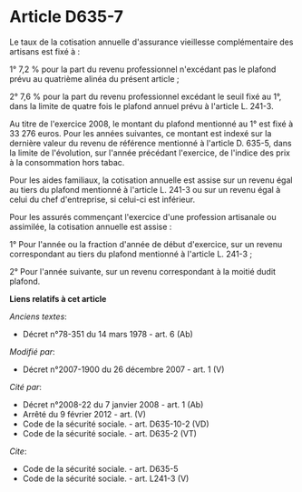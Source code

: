 # Article D635-7

Le taux de la cotisation annuelle d'assurance vieillesse complémentaire des artisans est fixé à : 

1° 7,2 % pour la part du revenu professionnel n'excédant pas le plafond prévu au quatrième alinéa du présent article ; 

2° 7,6 % pour la part du revenu professionnel excédant le seuil fixé au 1°, dans la limite de quatre fois le plafond annuel
prévu à l'article L. 241-3.

Au titre de l'exercice 2008, le montant du plafond mentionné au 1° est fixé à 33 276 euros. Pour les années suivantes, ce
montant est indexé sur la dernière valeur du revenu de référence mentionné à l'article D. 635-5, dans la limite de
l'évolution, sur l'année précédant l'exercice, de l'indice des prix à la consommation hors tabac. 

Pour les aides familiaux, la cotisation annuelle est assise sur un revenu égal au tiers du plafond mentionné à l'article L.
241-3 ou sur un revenu égal à celui du chef d'entreprise, si celui-ci est inférieur. 

Pour les assurés commençant l'exercice d'une profession artisanale ou assimilée, la cotisation annuelle est assise : 

1° Pour l'année ou la fraction d'année de début d'exercice, sur un revenu correspondant au tiers du plafond mentionné à
l'article L. 241-3 ; 

2° Pour l'année suivante, sur un revenu correspondant à la moitié dudit plafond.

**Liens relatifs à cet article**

_Anciens textes_:

  - Décret n°78-351 du 14 mars 1978 - art. 6 (Ab)

_Modifié par_:

  - Décret n°2007-1900 du 26 décembre 2007 - art. 1 (V)

_Cité par_:

  - Décret n°2008-22 du 7 janvier 2008 - art. 1 (Ab)
  - Arrêté du 9 février 2012 - art. (V)
  - Code de la sécurité sociale. - art. D635-10-2 (VD)
  - Code de la sécurité sociale. - art. D635-2 (VT)

_Cite_:

  - Code de la sécurité sociale. - art. D635-5
  - Code de la sécurité sociale. - art. L241-3 (V)
